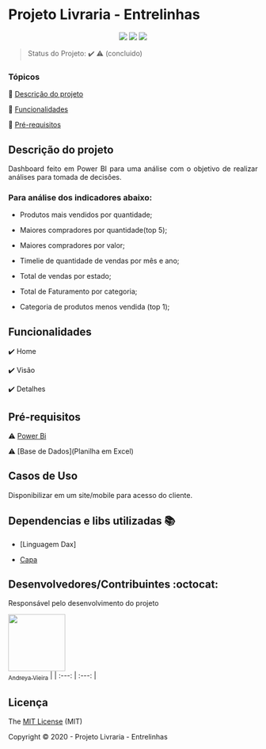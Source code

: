 <h1>Projeto Livraria - Entrelinhas </h1> 

<p align="center">
  <img src="http://img.shields.io/static/v1?label=Power BI&message=PROJETO_DE_BUSSINES_INTELLIGENCE &color=BLUE&style=for-the-badge"/>
  <img src="http://img.shields.io/static/v1?label=License&message=MIT&color=BLUE&style=for-the-badge"/>
   <img src="http://img.shields.io/static/v1?label=STATUS&message=CONCLUIDO&color=BLUE&style=for-the-badge"/>
</p>

> Status do Projeto: :heavy_check_mark: :warning: (concluido)

### Tópicos 

:small_blue_diamond: [Descrição do projeto](#descrição-do-projeto)

:small_blue_diamond: [Funcionalidades](#funcionalidades)

:small_blue_diamond: [Pré-requisitos](#pré-requisitos)

## Descrição do projeto 

<p align="justify">
  Dashboard feito em Power BI para uma análise com o objetivo de realizar análises para tomada de decisôes.
  
  ### Para análise dos indicadores abaixo:

- Produtos mais vendidos por quantidade;

- Maiores compradores por quantidade(top 5);

- Maiores compradores por valor;

- Timelie de quantidade de vendas por mês e ano;

- Total de vendas por estado;

- Total de Faturamento por categoria;

- Categoria de produtos menos vendida (top 1);
</p>

## Funcionalidades

:heavy_check_mark: Home 

:heavy_check_mark: Visão

:heavy_check_mark: Detalhes

## Pré-requisitos

:warning: [Power Bi](https://powerbi.microsoft.com/pt-br/downloads/)

:warning: [Base de Dados](Planilha em Excel)

## Casos de Uso

Disponibilizar em um site/mobile para acesso do cliente.

## Dependencias e libs utilizadas :books:

- [Linguagem Dax]

- [Capa](https://www.plymouthpubliclibrary.org/wp-content/uploads/2018/12/books-1281581_1920.jpg)

## Desenvolvedores/Contribuintes :octocat:

Responsável pelo desenvolvimento do projeto

[<img src="https://avatars1.githubusercontent.com/u/70026063?s=460&v=4" width=115><br><sub>Andreya Vieira</sub>](https://github.com/andreya-vieira) |
| :---: | :---: |

## Licença 

The [MIT License]() (MIT)

Copyright :copyright: 2020 - Projeto Livraria - Entrelinhas
